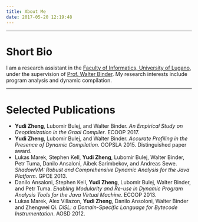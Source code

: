 ```yaml
---
title: About Me
date: 2017-05-20 12:19:48
---
```


----
  
# Short Bio

I am a research assistant in the [Faculty of Informatics, University of Lugano][1], under the supervision of [Prof. Walter Binder][2]. My research interests include program analysis and dynamic compilation.

----

# Selected Publications

* **Yudi Zheng**, Lubomir Bulej, and Walter Binder. *An Empirical Study on Deoptimization in the Graal Compiler*. ECOOP 2017.
* **Yudi Zheng**, Lubomir Bulej, and Walter Binder. *Accurate Profiling in the Presence of Dynamic Compilation*. OOPSLA 2015. Distinguished paper award.
* Lukas Marek, Stephen Kell, **Yudi Zheng**, Lubomir Bulej, Walter Binder, Petr Tuma, Danilo Ansaloni, Aibek Sarimbekov, and Andreas Sewe. *ShadowVM: Robust and Comprehensive Dynamic Analysis for the Java Platform*. GPCE 2013.
* Danilo Ansaloni, Stephen Kell, **Yudi Zheng**, Lubomir Bulej, Walter Binder, and Petr Tuma. *Enabling Modularity and Re-use in Dynamic Program Analysis Tools for the Java Virtual Machine*. ECOOP 2013.
* Lukas Marek, Alex Villazon, **Yudi Zheng**, Danilo Ansoloni, Walter Binder and Zhengwei Qi. *DiSL: a Domain-Specific Language for Bytecode Instrumentation*. AOSD 2012.

[1]: http://www.inf.usi.ch/
[2]: http://www.inf.usi.ch/faculty/binder/

